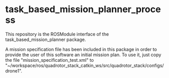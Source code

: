 # task_based_mission_planner_process
This repository is the ROSModule interface of the task_based_mission_planner package.

A mission specification file has been included in this package in order to provide the user
of this software an initial mission plan. To use it, just copy the file "mission_specification_test.xml" 
to "~/workspace/ros/quadrotor_stack_catkin_ws/src/quadrotor_stack/configs/drone1". 


